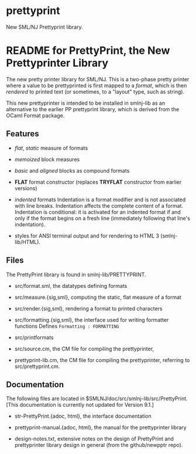 # prettyprint
New SML/NJ Prettyprint library.
# README for PrettyPrint, the New Prettyprinter Library

The new pretty printer library for SML/NJ. This is a two-phase pretty printer
where a value to be prettyprinted is first mapped to a _format_, which is then
_rendered_ to printed text (or sometimes, to a "layout" type, such as string).

This new prettyprinter is intended to be installed in smlnj-lib as an
alternative to the earlier PP prettyprint library, which is derived
from the OCaml Format package.

## Features

- _flat_, _static_ measure of formats

- _memoized_ block measures

- _basic_ and _aligned_ blocks as compound formats

- **FLAT** format constructor (replaces **TRYFLAT** constructor from earlier versions)

- _indented_ formats
  Indentation is a format modifier and is not associated with line breaks.
  Indentation affects the complete content of a format.
  Indentation is conditional: it is activated for an indented format if and only if the
  format begins on a fresh line (immediately following that line's indentation).

- styles for ANSI terminal output and for rendering to HTML 3 (smlnj-lib/HTML).

## Files

The PrettyPrint library is found in smlnj-lib/PRETTYPRINT.

- src/format.sml, the datatypes defining formats

- src/measure.{sig,sml}, computing the static, flat measure of a format

- src/render.{sig,sml}, rendering a format to printed characters

- src/formatting.{sig,sml}, the interface used for writing formatter functions
    Defines `Formatting : FORMATTING`

- src/printformats

- src/source.cm, the CM file for compiling the prettyprinter,

- prettyprint-lib.cm, the CM file for compiling the prettyprinter,
  referring to src/prettyprint.cm.

## Documentation

The following files are located in $SMLNJ/doc/src/smlnj-lib/src/PrettyPrint.
[This documentation is currently not updated for Version 9.1.]

- str-PrettyPrint.{adoc, html}, the interface documentation

- prettyprint-manual.{adoc, html}, the manual for the prettyprinter library

- design-notes.txt, extensive notes on the design of PrettyPrint and
  prettyprinter library design in general (from the github/newpptr repo).

